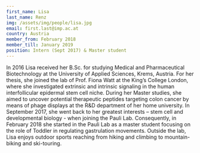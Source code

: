 ```yaml
---
first_name: Lisa
last_name: Renz
img: /assets/img/people/lisa.jpg
email: first.last@imp.ac.at
country: Austria
member_from: February 2018
member_till: January 2019
position: Intern (Sept 2017) & Master student
---
```

In 2016 Lisa received her B.Sc. for studying Medical and Pharmaceutical Biotechnology at the University of Applied Sciences, Krems, Austria. For her thesis, she joined the lab of Prof. Fiona Watt at the King’s College London, where she investigated extrinsic and intrinsic signaling in the human interfollicular epidermal stem cell niche. During her Master studies, she aimed to uncover potential therapeutic peptides targeting colon cancer by means of phage displays at the R&D department of her home university. In September 2017, she went back to her greatest interests – stem cell and developmental biology - when joining the Pauli Lab. Consequently, in February 2018 she started in the Pauli Lab as a master student focusing on the role of Toddler in regulating gastrulation movements. Outside the lab, Lisa enjoys outdoor sports reaching from hiking and climbing to mountain-biking and ski-touring. 
